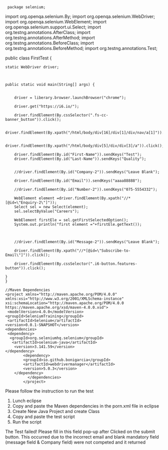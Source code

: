 




      
     package selenium;

import org.openqa.selenium.By;
import org.openqa.selenium.WebDriver;
import org.openqa.selenium.WebElement;
import org.openqa.selenium.support.ui.Select;
import org.testng.annotations.AfterClass;
import org.testng.annotations.AfterMethod;
import org.testng.annotations.BeforeClass;
import org.testng.annotations.BeforeMethod;
import org.testng.annotations.Test;

public class FirstTest {

	static WebDriver driver;
	
	
	
	public static void main(String[] args) {
		
    
		driver = liberary.browser.launchBrowser("chrome");

		driver.get("https://i6.io/");

		driver.findElement(By.cssSelector(".fs-cc-banner_button")).click();
		
		driver.findElement(By.xpath("/html/body/div[16]/div[1]/div/nav/a[1]")).click();
		
		driver.findElement(By.xpath("/html/body/div[5]/div/div[3]/a")).click();
		
		driver.findElement(By.id("First-Name")).sendKeys("Test");
		driver.findElement(By.id("Last-Name")).sendKeys("Quality");
		
		
		//driver.findElement(By.id("Company-2")).sendKeys("Leave Blank");
		
		driver.findElement(By.id("Email")).sendKeys("aaaa88888");
		
		//driver.findElement(By.id("Number-2")).sendKeys("075-5554332");
		
		WebElement element =driver.findElement(By.xpath("//*[@id=\"Enquiry-2\"]"));
		Select sel = new Select(element);
		sel.selectByValue("Careers");
		
		WebElement firstEle = sel.getFirstSelectedOption();
		System.out.println("first element ="+firstEle.getText());
		

		
		//driver.findElement(By.id("Message-2")).sendKeys("Leave Blank");
		
		driver.findElement(By.xpath("//*[@id=\"Subscribe-to-Email\"]")).click();
		
		driver.findElement(By.cssSelector(".i6-button.features-button")).click();
		
	}
	}
	
	//Maven Dependencies
	<project xmlns="http://maven.apache.org/POM/4.0.0" xmlns:xsi="http://www.w3.org/2001/XMLSchema-instance" xsi:schemaLocation="http://maven.apache.org/POM/4.0.0 https://maven.apache.org/xsd/maven-4.0.0.xsd">
	 <modelVersion>4.0.0</modelVersion>
	<groupId>SeleniumTraining</groupId>
	 <artifactId>Selenium</artifactId>
	<version>0.0.1-SNAPSHOT</version>
	<dependencies>
	 <dependency>
	  <groupId>org.seleniumhq.selenium</groupId>
	   <artifactId>selenium-java</artifactId>
	    <version>3.141.59</version>
	</dependency>
			<dependency>
		    <groupId>io.github.bonigarcia</groupId>
		    <artifactId>webdrivermanager</artifactId>
		    <version>5.0.3</version>
		</dependency>
			  </dependencies>
			</project>


Please follow the instruction to run the test
1.	Lunch eclipse 
2.	Copy and paste the Maven dependencies in the porn.xml file in eclipse 
3.	Create New Java Project  and create Class
4.	Copy and paste the test script
5.	Run the script 



The Test failed! Please fill in this field pop-up after Clicked on the submit button. 
This occurred due to the incorrect email and blank mandatory field (message field & Company field) were not competed and it returned 
